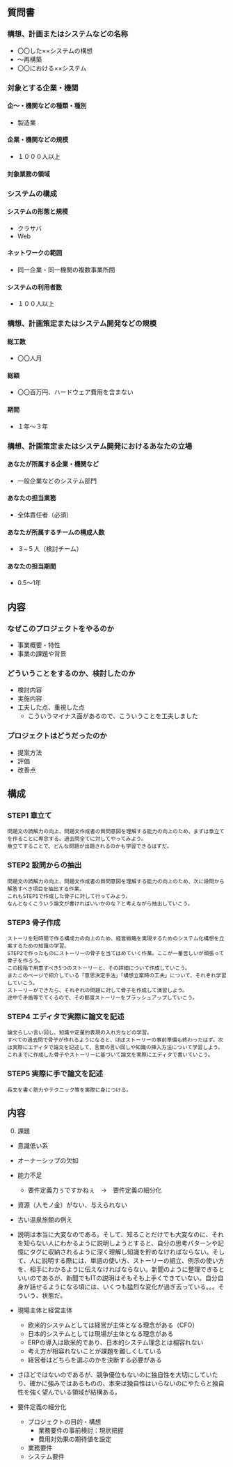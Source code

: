## 質問書
### 構想、計画またはシステムなどの名称
* 〇〇した××システムの構想
* ～再構築
* 〇〇における××システム
### 対象とする企業・機関
#### 企～・機関などの種類・種別
* 製造業
#### 企業・機関などの規模
* １０００人以上
#### 対象業務の領域
### システムの構成
#### システムの形態と規模
* クラサバ
* Web
#### ネットワークの範囲
* 同一企業・同一機関の複数事業所間
#### システムの利用者数
* １００人以上
### 構想、計画策定またはシステム開発などの規模
#### 総工数
* 〇〇人月
#### 総額
* 〇〇百万円、ハードウェア費用を含まない
#### 期間
* １年～３年
### 構想、計画策定またはシステム開発におけるあなたの立場
#### あなたが所属する企業・機関など
* 一般企業などのシステム部門
#### あなたの担当業務
* 全体責任者（必須）
#### あなたが所属するチームの構成人数
* ３~５人（検討チーム）
#### あなたの担当期間
* 0.5～1年

## 内容
### なぜこのプロジェクトをやるのか
* 事業概要・特性
* 事業の課題や背景
### どういうことをするのか、検討したのか
* 検討内容
* 実施内容
* 工夫した点、重視した点
	+ こういうマイナス面があるので、こういうことを工夫しました
### プロジェクトはどうだったのか
* 提案方法
* 評価
* 改善点

## 構成
### STEP1 章立て
	問題文の読解力の向上、問題文作成者の質問意図を理解する能力の向上のため、まずは章立てを作ることに専念する。過去問全てに対してやってみよう。
	章立てすることで、どんな問題が出題されるのかも学習できるはずだ。
### STEP2 設問からの抽出
	問題文の読解力の向上、問題文作成者の質問意図を理解する能力の向上のため、次に設問から解答すべき項目を抽出する作業。
	これもSTEP1で作成した骨子に対して行ってみよう。
	なんとなくこういう論文が書ければいいかのな？と考えながら抽出していこう。
### STEP3 骨子作成
	ストーリを短時間で作る構成力の向上のため、経営戦略を実現するためのシステム化構想を立案するための知識の学習。
	STEP2で作ったものにストーリーの骨子を当てはめていく作業。ここが一番苦しいが頑張って骨子を作ろう。
	この段階で用意すべき5つのストーリーと、その詳細について作成していこう。
	またこのページで紹介している「意思決定手法」「構想立案時の工夫」について、それぞれ学習していこう。
	ストーリーができたら、それぞれの問題に対して骨子を作成して演習しよう。
	途中で矛盾等でてくるので、その都度ストーリーをブラッシュアップしていこう。
### STEP4 エディタで実際に論文を記述
	論文らしい言い回し、知識や定量的表現の入れ方などの学習。
	すべての過去問で骨子が作れるようになると、ほぼストーリーの事前準備も終わったはず。次は実際にエディタで論文を記述して、言葉の言い回しや知識の挿入方法について学習しよう。
	これまでに作成した骨子やストーリーに基づいて論文を実際にエディタで書いていこう。
### STEP5 実際に手で論文を記述
	長文を書く筋力やテクニック等を実際に身につける。

## 内容

0. 課題
* 意識低い系
* オーナーシップの欠如
* 能力不足
	+ 要件定義力ぅですかねぇ　→　要件定義の細分化
* 資源（人モノ金）がない、与えられない
* 古い温泉旅館の例え
* 説明は本当に大変なのである。そして、知ることだけでも大変なのに、それを知らない人にわかるように説明しようとすると、自分の思考パターンや記憶にタグに収納されるように深く理解し知識を貯めなければならない。そして、人に説明する際には、単語の使い方、ストーリーの組立、例示の使い方を、相手にわかるように伝えなければならない。新聞のように整理できるといいのであるが、新聞でもITの説明はそもそも上手くできていない。自分自身が話せるようになる頃には、いくつも猛烈な変化が過ぎ去っている。。。そういう、状態だ。
* 現場主体と経営主体
	+ 欧米的システムとしては経営が主体となる理念がある（CFO）
	+ 日本的システムとしては現場が主体となる理念がある
	+ ERPの導入は欧米的であり、日本的システム理念とは相容れない
	+ 考え方が相容れないことが課題を難しくしている
	+ 経営者はどちらを選ぶのかを決断する必要がある

* さほどではないのであるが、競争優位もないのに独自性を大切にしていたり、確かに強みではあるものの、本来は独自性はいらないのにやたらと独自性を強く望んでいる領域が結構ある。

* 要件定義の細分化
	+ プロジェクトの目的・構想
		- 業務要件の事前検討：現状把握
		- 費用対効果の期待値を設定
	+ 業務要件
	+ システム要件
